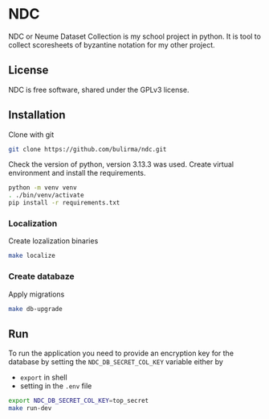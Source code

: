 # NDC

NDC or Neume Dataset Collection is my school project in python.
It is tool to collect scoresheets of byzantine notation for my other project.

## License

NDC is free software, shared under the GPLv3 license.

## Installation

Clone with git

```bash
git clone https://github.com/bulirma/ndc.git
```

Check the version of python, version 3.13.3 was used.
Create virtual environment and install the requirements.

```bash
python -m venv venv
. ./bin/venv/activate
pip install -r requirements.txt
```

### Localization

Create lozalization binaries

```bash
make localize
```

### Create databaze

Apply migrations

```bash
make db-upgrade
```

## Run

To run the application you need to provide an encryption key for the database
by setting the `NDC_DB_SECRET_COL_KEY` variable either by

- `export` in shell
- setting in the `.env` file

```bash
export NDC_DB_SECRET_COL_KEY=top_secret
make run-dev
```
